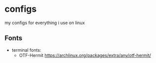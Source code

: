 # configs
my configs for everything i use on linux

## Fonts

- terminal fonts: 
    - OTF-Hermit https://archlinux.org/packages/extra/any/otf-hermit/
